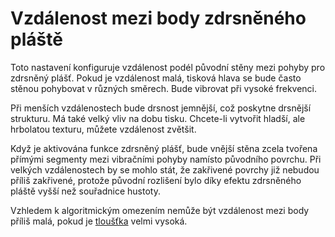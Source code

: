 Vzdálenost mezi body zdrsněného pláště
====
Toto nastavení konfiguruje vzdálenost podél původní stěny mezi pohyby pro zdrsněný plášť. Pokud je vzdálenost malá, tisková hlava se bude často stěnou pohybovat v různých směrech. Bude vibrovat při vysoké frekvenci.

Při menších vzdálenostech bude drsnost jemnější, což poskytne drsnější strukturu. Má také velký vliv na dobu tisku. Chcete-li vytvořit hladší, ale hrbolatou texturu, můžete vzdálenost zvětšit.

Když je aktivována funkce zdrsněný plášť, bude vnější stěna zcela tvořena přímými segmenty mezi vibračními pohyby namísto původního povrchu. Při velkých vzdálenostech by se mohlo stát, že zakřivené povrchy již nebudou příliš zakřivené, protože původní rozlišení bylo díky efektu zdrsněného pláště vyšší než souřadnice hustoty.

Vzhledem k algoritmickým omezením nemůže být vzdálenost mezi body příliš malá, pokud je [tloušťka](magic_fuzzy_skin_thickness.md) velmi vysoká.